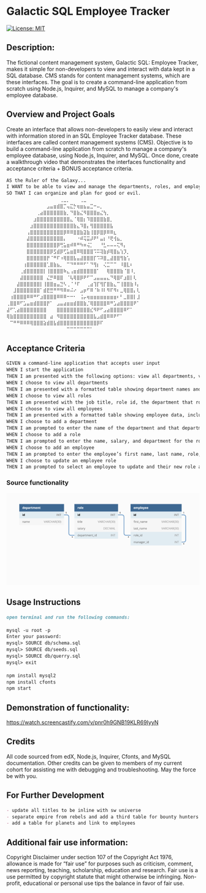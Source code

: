 # Galactic SQL Employee Tracker 

[![License: MIT](https://img.shields.io/badge/License-MIT-yellow.svg)](https://opensource.org/licenses/MIT)
  
## Description:

The fictional content management system, Galactic SQL: Employee Tracker, makes it simple for non-developers to view and interact with data kept in a SQL database. CMS stands for content management systems, which are these interfaces. The goal is to create a command-line application from scratch using Node.js, Inquirer, and MySQL to manage a company's employee database. 


## Overview and Project Goals

Create an interface that allows non-developers to easily view and interact with information stored in an SQL Employee Tracker database. These interfaces are called content management systems (CMS). Objective is to build a command-line application from scratch to manage a company's employee database, using Node.js, Inquirer, and MySQL. Once done, create a walkthrough video that demonstrates the interfaces functionality and acceptance criteria + BONUS acceptance criteria.

```md
AS the Ruler of the Galaxy...
I WANT to be able to view and manage the departments, roles, and employees in my universe
SO THAT I can organize and plan for good or evil.
⠀⠀⠀⠀⠀⠀⠀⠀⠀⠀⠀⠀⠀⠀⠀⠀⢀⣀⡀⠀⠀⠀⢀⣀⠀⠀⠀⠀⠀⠀⠀⠀⠀⠀⠀⠀⠀⠀⠀
⠀⠀⠀⠀⠀⠀⠀⠀⠀⠀⠀⠀⣠⣤⣶⣾⣿⡉⢤⣍⡓⢶⣶⣦⣤⣉⠒⠤⡀⠀⠀⠀⠀⠀⠀⠀⠀⠀⠀⠀
⠀⠀⠀⠀⠀⠀⠀⠀⠀⢀⣴⣿⣿⣿⣿⣿⣿⣷⡀⠙⣿⣷⣌⠻⣿⣿⣿⣶⣌⢳⡀⠀⠀⠀⠀⠀⠀⠀⠀⠀
⠀⠀⠀⠀⠀⠀⠀⠀⣰⣿⣿⣿⣿⣿⣿⣿⣿⣿⣿⣄⠈⢿⣿⡆⠹⣿⣿⣿⣿⣷⣿⡀⠀⠀⠀⠀⠀⠀⠀⠀
⠀⠀⠀⠀⠀⠀⠀⣰⣿⣿⣿⣿⣿⣿⣿⣿⣿⣿⣿⣿⣷⣄⠹⣿⡄⢻⣿⣿⣿⣿⣿⣧⠀⠀⠀⠀⠀⠀⠀⠀
⠀⠀⠀⠀⠀⠀⢠⣿⣿⣿⣿⣿⣿⣿⣿⣿⣿⡿⠿⠿⣿⣿⣷⣽⣷⢸⣿⡿⣿⡿⠿⠿⣆⠀⠀⠀⠀⠀⠀⠀
⠀⠀⠀⠀⠀⠀⣼⣿⣿⣿⣿⣿⣿⣿⣿⣿⣿⡄⠀⠀⠀⠐⠾⢭⣭⡼⠟⠃⣤⡆⠘⢟⢺⣦⡀⠀⠀⠀⠀⠀
⠀⠀⠀⠀⠀⠀⣿⣿⣿⣿⣿⣿⣿⣿⣿⡿⢛⣥⣶⠾⠿⠛⠳⠶⢬⡁⠀⠀⠘⣃⠤⠤⠤⢍⠻⡄⠀⠀⠀⠀
⠀⠀⠀⠀⠀⠀⣿⣿⣿⣿⣿⣿⣿⡿⣫⣾⡿⢋⣥⣶⣿⠿⢿⣿⣿⣿⠩⠭⢽⣷⡾⢿⣿⣦⢱⡹⡀⠀⠀⠀
⠀⠀⠀⠀⠀⠀⣿⣿⣿⣿⣿⣿⡟⠈⠛⠏⠰⢿⣿⣿⣧⣤⣼⣿⣿⣿⡏⠩⠽⣿⣀⣼⣿⣿⢻⣷⢡⠀⠀⠀
⠀⠀⠀⠀⠀⢰⣿⣿⣿⣿⣿⣿⢁⣿⣷⣦⡀⠀⠉⠙⠛⠛⠛⠋⠁⠙⢻⡆⠀⢌⣉⠉⠉⠀⠸⣿⣇⠆⠀⠀
⠀⠀⠀⠀⢀⣾⣿⣿⣿⣿⣿⡇⢸⣿⣿⣿⣿⠷⣄⢠⣶⣾⣿⣿⣿⣿⣿⠁⠀⠀⢿⣿⣿⣿⣷⠈⣿⠸⡀⠀
⠀⠀⠀⠀⣼⣿⣿⣿⣿⣿⣿⠀⣌⡛⠿⣿⣿⠀⠈⢧⢿⣿⡿⠟⠋⠉⣠⣤⣤⣤⣄⠙⢿⣿⠏⣰⣿⡇⢇⠀
⠀⠀⠀⣼⣿⣿⣿⣿⣿⣿⡇⢸⣿⣿⣶⣤⣙⠣⢀⠈⠘⠏⠀⠀⢀⣴⢹⡏⢻⡏⣿⣷⣄⠉⢸⣿⣿⣷⠸⡄
⠀⠀⣸⣿⣿⣿⣿⣿⣿⣿⠁⣾⣟⣛⠛⠛⠻⠿⠶⠬⠔⠀⣠⡶⠋⠿⠈⠷⠸⠇⠻⠏⠻⠆⣀⢿⣿⣿⡄⢇
⠀⢰⣿⣿⣿⣿⠿⠿⠛⠋⣰⣿⣿⣿⣿⠿⠿⠿⠒⠒⠂⠀⢨⡤⢶⣶⣶⣶⣶⣶⣶⣶⣶⠆⠃⣀⣿⣿⡇⣸
⢀⣿⣿⠿⠋⣡⣤⣶⣾⣿⣿⣿⡟⠁⠀⣠⣤⣴⣶⣶⣾⣿⣿⣷⡈⢿⣿⣿⣿⣿⠿⠛⣡⣴⣿⣿⣿⣿⠟⠁
⣼⠋⢁⣴⣿⣿⣿⣿⣿⣿⣿⣿⠀⠀⠀⣿⣿⣿⣿⣿⣿⣿⣿⣿⣿⣎⠻⠟⠋⣠⣴⣿⣿⣿⣿⠿⠋⠁⠀⠀
⢿⣷⣿⣿⣿⣿⣿⣿⣿⣿⣿⣿⠀⣴⠀⠻⣿⣿⣿⣿⣿⣿⣿⣿⣿⣿⣧⣠⣾⣿⠿⠿⠟⠋⠁⠀⠀⠀⠀⠀
⠀⠉⠛⠛⠿⠿⠿⢿⣿⣿⣿⣵⣾⣿⣧⣾⣿⣿⣿⣿⣿⣿⣿⣿⣿⣿⣿⡿⠏⠀⠀⠀⠀⠀⠀⠀⠀⠀⠀⠀
⠀⠀⠀⠀⠀⠀⠀⠀⠀⠀⠀⠀⠀⠀⠀⠀⠀⠀⠉⠉⠉⠉⠉⠉⠉⠁⠀⠀⠀⠀⠀⠀⠀⠀⠀⠀⠀⠀⠀⠀
```

## Acceptance Criteria
```md
GIVEN a command-line application that accepts user input
WHEN I start the application
THEN I am presented with the following options: view all departments, view all roles, view all employees, add a department, add a role, add an employee, and update an employee role
WHEN I choose to view all departments
THEN I am presented with a formatted table showing department names and department ids
WHEN I choose to view all roles
THEN I am presented with the job title, role id, the department that role belongs to, and the salary for that role
WHEN I choose to view all employees
THEN I am presented with a formatted table showing employee data, including employee ids, first names, last names, job titles, departments, salaries, and managers that the employees report to
WHEN I choose to add a department
THEN I am prompted to enter the name of the department and that department is added to the database
WHEN I choose to add a role
THEN I am prompted to enter the name, salary, and department for the role and that role is added to the database
WHEN I choose to add an employee
THEN I am prompted to enter the employee’s first name, last name, role, and manager, and that employee is added to the database
WHEN I choose to update an employee role
THEN I am prompted to select an employee to update and their new role and this information is updated in the database 
```
### Source functionality 
![Alt text](assets/images/12-sql-homework-demo-01.png)

## Usage Instructions
```md
open terminal and run the following commands:

mysql -u root -p
Enter your password:
mysql> SOURCE db/schema.sql
mysql> SOURCE db/seeds.sql
mysql> SOURCE db/querry.sql
mysql> exit

npm install mysql2
npm install cfonts
npm start
```

## Demonstration of functionality:
https://watch.screencastify.com/v/pnr0h9GNB19KLR69IyyN

## Credits
All code sourced from edX, Node.js, Inquirer, Cfonts, and MySQL documentation. Other credits can be given to members of my current cohort for assisting me with debugging and troubleshooting. May the force be with you. 

## For Further Development
```md
- update all titles to be inline with sw universe
- separate empire from rebels and add a third table for bounty hunters
- add a table for planets and link to employees
```

## Additional fair use information:
Copyright Disclaimer under section 107 of the Copyright Act 1976, allowance is made for “fair use” for purposes such as criticism, comment, news reporting, teaching, scholarship, education and research.
Fair use is a use permitted by copyright statute that might otherwise be infringing.
Non-profit, educational or personal use tips the balance in favor of fair use.


